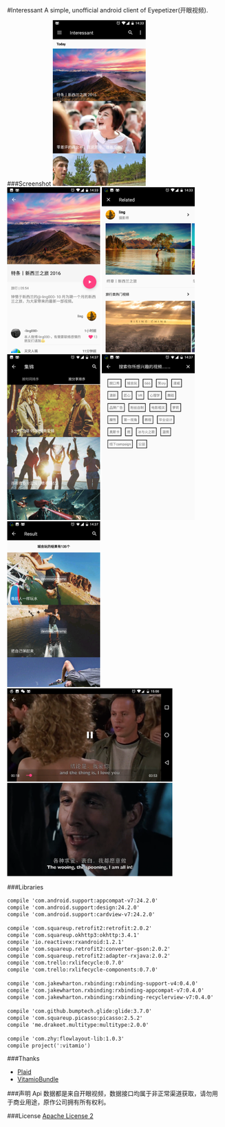 #Interessant
A simple, unofficial android client of Eyepetizer(开眼视频).

###Screenshot
<img src="screenshot/Screenshot_20161126-143303.png" width="216" height="384">
<img src="screenshot/Screenshot_20161126-143311.png" width="216" height="384">
<img src="screenshot/Screenshot_20161126-143318.png" width="216" height="384">
<img src="screenshot/Screenshot_20161126-143710.png" width="216" height="384">
<img src="screenshot/Screenshot_20161126-143729.png" width="216" height="384">
<img src="screenshot/Screenshot_20161126-143735.png" width="216" height="384">
<img src="screenshot/Screenshot_20161029-150830.png" width="384" height="216">
<img src="screenshot/Screenshot_20161029-150941.png" width="384" height="216">

###Libraries
```
compile 'com.android.support:appcompat-v7:24.2.0'
compile 'com.android.support:design:24.2.0'
compile 'com.android.support:cardview-v7:24.2.0'

compile 'com.squareup.retrofit2:retrofit:2.0.2'
compile 'com.squareup.okhttp3:okhttp:3.4.1'
compile 'io.reactivex:rxandroid:1.2.1'
compile 'com.squareup.retrofit2:converter-gson:2.0.2'
compile 'com.squareup.retrofit2:adapter-rxjava:2.0.2'
compile 'com.trello:rxlifecycle:0.7.0'
compile 'com.trello:rxlifecycle-components:0.7.0'

compile 'com.jakewharton.rxbinding:rxbinding-support-v4:0.4.0'
compile 'com.jakewharton.rxbinding:rxbinding-appcompat-v7:0.4.0'
compile 'com.jakewharton.rxbinding:rxbinding-recyclerview-v7:0.4.0'

compile 'com.github.bumptech.glide:glide:3.7.0'
compile 'com.squareup.picasso:picasso:2.5.2'
compile 'me.drakeet.multitype:multitype:2.0.0'

compile 'com.zhy:flowlayout-lib:1.0.3'
compile project(':vitamio')
```
###Thanks
* [Plaid](https://github.com/nickbutcher/plaid)
* [VitamioBundle](https://github.com/yixia/VitamioBundle)

###声明
Api 数据都是来自开眼视频，数据接口均属于非正常渠道获取，请勿用于商业用途，原作公司拥有所有权利。

###License
[Apache License 2](https://github.com/Assassinss/Interessant/blob/master/LICENSE)
